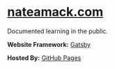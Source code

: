 # [nateamack.com](https://nateamack.com)

Documented learning in the public.

**Website Framework:** [Gatsby](https://www.gatsbyjs.org/)

**Hosted By:** [GitHub Pages](https://pages.github.com/)
